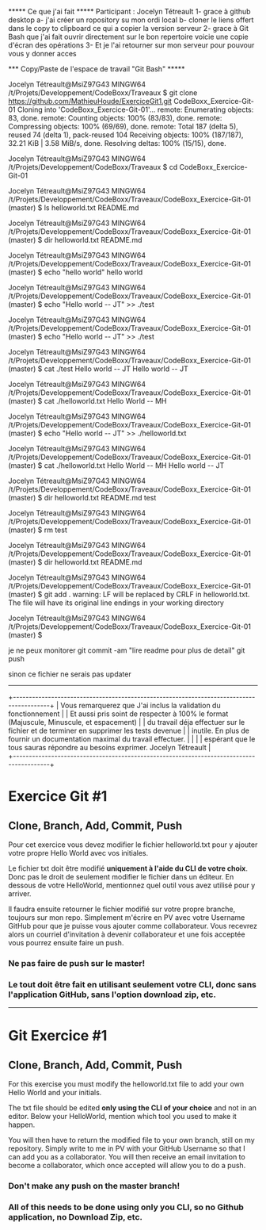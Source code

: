 ***** Ce que j'ai fait *****
Participant : Jocelyn Tétreault
1- grace à github desktop
  a- j'ai créer un ropository su mon ordi local
  b- cloner le liens offert dans le copy to clipboard ce qui a copier la version serveur
2- grace à Git Bash que j'ai fait ouvrir directement sur le bon repertoire voicie une copie d'écran des opérations
3- Et je l'ai retourner sur mon serveur pour pouvour vous y donner acces

*** Copy/Paste de l'espace de travail "Git Bash" *****

Jocelyn Tétreault@MsiZ97G43 MINGW64 /t/Projets/Developpement/CodeBoxx/Traveaux
$ git clone https://github.com/MathieuHoude/ExerciceGit1.git CodeBoxx_Exercice-Git-01
Cloning into 'CodeBoxx_Exercice-Git-01'...
remote: Enumerating objects: 83, done.
remote: Counting objects: 100% (83/83), done.
remote: Compressing objects: 100% (69/69), done.
remote: Total 187 (delta 5), reused 74 (delta 1), pack-reused 104
Receiving objects: 100% (187/187), 32.21 KiB | 3.58 MiB/s, done.
Resolving deltas: 100% (15/15), done.

Jocelyn Tétreault@MsiZ97G43 MINGW64 /t/Projets/Developpement/CodeBoxx/Traveaux
$ cd CodeBoxx_Exercice-Git-01

Jocelyn Tétreault@MsiZ97G43 MINGW64 /t/Projets/Developpement/CodeBoxx/Traveaux/CodeBoxx_Exercice-Git-01 (master)
$ ls
helloworld.txt  README.md

Jocelyn Tétreault@MsiZ97G43 MINGW64 /t/Projets/Developpement/CodeBoxx/Traveaux/CodeBoxx_Exercice-Git-01 (master)
$ dir
helloworld.txt  README.md

Jocelyn Tétreault@MsiZ97G43 MINGW64 /t/Projets/Developpement/CodeBoxx/Traveaux/CodeBoxx_Exercice-Git-01 (master)
$ echo "hello world"
hello world

Jocelyn Tétreault@MsiZ97G43 MINGW64 /t/Projets/Developpement/CodeBoxx/Traveaux/CodeBoxx_Exercice-Git-01 (master)
$ echo "Hello world -- JT" >> ./test

Jocelyn Tétreault@MsiZ97G43 MINGW64 /t/Projets/Developpement/CodeBoxx/Traveaux/CodeBoxx_Exercice-Git-01 (master)
$ echo "Hello world -- JT" >> ./test

Jocelyn Tétreault@MsiZ97G43 MINGW64 /t/Projets/Developpement/CodeBoxx/Traveaux/CodeBoxx_Exercice-Git-01 (master)
$ cat ./test
Hello world -- JT
Hello world -- JT

Jocelyn Tétreault@MsiZ97G43 MINGW64 /t/Projets/Developpement/CodeBoxx/Traveaux/CodeBoxx_Exercice-Git-01 (master)
$ cat ./helloworld.txt
Hello World -- MH

Jocelyn Tétreault@MsiZ97G43 MINGW64 /t/Projets/Developpement/CodeBoxx/Traveaux/CodeBoxx_Exercice-Git-01 (master)
$ echo "Hello world -- JT" >> ./helloworld.txt

Jocelyn Tétreault@MsiZ97G43 MINGW64 /t/Projets/Developpement/CodeBoxx/Traveaux/CodeBoxx_Exercice-Git-01 (master)
$ cat ./helloworld.txt
Hello World -- MH
Hello world -- JT

Jocelyn Tétreault@MsiZ97G43 MINGW64 /t/Projets/Developpement/CodeBoxx/Traveaux/CodeBoxx_Exercice-Git-01 (master)
$ dir
helloworld.txt  README.md  test

Jocelyn Tétreault@MsiZ97G43 MINGW64 /t/Projets/Developpement/CodeBoxx/Traveaux/CodeBoxx_Exercice-Git-01 (master)
$ rm test

Jocelyn Tétreault@MsiZ97G43 MINGW64 /t/Projets/Developpement/CodeBoxx/Traveaux/CodeBoxx_Exercice-Git-01 (master)
$ dir
helloworld.txt  README.md

Jocelyn Tétreault@MsiZ97G43 MINGW64 /t/Projets/Developpement/CodeBoxx/Traveaux/CodeBoxx_Exercice-Git-01 (master)
$ git add .
warning: LF will be replaced by CRLF in helloworld.txt.
The file will have its original line endings in your working directory

Jocelyn Tétreault@MsiZ97G43 MINGW64 /t/Projets/Developpement/CodeBoxx/Traveaux/CodeBoxx_Exercice-Git-01 (master)
$


je ne peux monitorer 
git commit -am "lire readme pour plus de detail"
git push

sinon ce fichier ne serais pas updater

**********
+-----------------------------------------------------------------------------------------+
| Vous remarquerez que J'ai inclus la validation du fonctionnement                        |
| Et aussi pris soint de respecter à 100% le format (Majuscule, Minuscule, et espacement) |
| du travail déja effectuer sur le fichier et de terminer en supprimer les tests devenue  |
| inutile. En plus de fournir un documentation maximal du travail effectuer.              |
|                                                                                         |
| espérant que le tous sauras répondre au besoins exprimer.  Jocelyn Tétreault            |               
+-----------------------------------------------------------------------------------------+


# Exercice Git #1
## Clone, Branch, Add, Commit, Push

Pour cet exercice vous devez modifier le fichier helloworld.txt pour y ajouter votre propre Hello World avec vos initiales.

Le fichier txt doit être modifié **uniquement à l'aide du CLI de votre choix**. Donc pas le droit de seulement modifier le fichier dans un éditeur.
En dessous de votre HelloWorld, mentionnez quel outil vous avez utilisé pour y arriver.

Il faudra ensuite retourner le fichier modifié sur votre propre branche, toujours sur mon repo. Simplement m'écrire en PV avec votre Username GitHub pour que je puisse vous ajouter comme collaborateur. Vous recevrez alors un courriel d'invitation à devenir collaborateur et une fois acceptée vous pourrez ensuite faire un push.


### Ne pas faire de push sur le master!
### Le tout doit être fait en utilisant seulement votre CLI, donc sans l'application GitHub, sans l'option download zip, etc.

---------------------------------------------------------------------------------------------------------------------------------
# Git Exercice #1
## Clone, Branch, Add, Commit, Push

For this exercise you must modify the helloworld.txt file to add your own Hello World and your initials.

The txt file should be edited **only using the CLI of your choice** and not in an editor.
Below your HelloWorld, mention which tool you used to make it happen.

You will then have to return the modified file to your own branch, still on my repository. Simply write to me in PV with your GitHub Username so that I can add you as a collaborator. You will then receive an email invitation to become a collaborator, which once accepted will allow you to do a push.


### Don't make any push on the master branch!
### All of this needs to be done using only you CLI, so no Github application, no Download Zip, etc.
